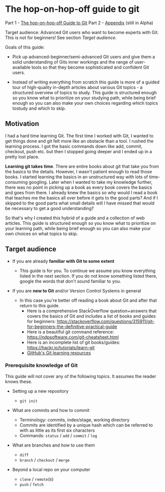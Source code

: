 # The hop-on-hop-off guide to git

Part 1 - [The hop-on-hop-off Guide to Git](https://github.com/pofl/git-guide/blob/master/guide.md)
Part 2 - [Appendix](https://github.com/pofl/git-guide/blob/master/appendix.md) (still in Alpha)

Target audience: Advanced Git users who want to become experts with Git. This is not for beginners! See section _Target audience_.

Goals of this guide:

- Pick up advanced-beginner/semi-advanced Git users and give them a solid understanding of Gits inner workings and the range of user-available tools so that they become sophisticated and confident Git users.

- Instead of writing everything from scratch this guide is more of a guided tour of high-quality in-depth articles about various Git topics - a structured overview of topics to study. This guide is structured enough so you know what to prioritize on your studying path, while being brief enough so you can also make your own choices regarding which topics tostudy and which to skip.

## Motivation

I had a hard time learning Git. The first time I worked with Git, I wanted to get things done and git felt more like an obstacle than a tool. I rushed the learning process. I got the basic commands down like add, commit, checkout, push etc. but then I stopped going deeper and I ended up in a pretty lost place.

__Learning git takes time__. There are entire books about git that take you from the basics to the details. However, I wasn't patient enough to read those books. I started learning the basics in an unstructured way with lots of time-consuming googling. Later when I wanted to take my knowledge further, there was no point in picking up a book as every book covers the basics and goes from there. I already knew the basics so why would I read a book that teaches me the basics all over before it gets to the good parts? And if I skipped to the good parts what small details will I have missed that would be necessary to get a good understanding?

So that's why I created this hybrid of a guide and a collection of web articles. This guide is structured enough so you know what to prioritize on your learning path, while being brief enough so you can also make your own choices on what topics to skip.

## Target audience

- If you are already __familiar with Git to some extent__
    - This guide is for you. To continue we assume you know everything listed in the next section. If you do not know something listed there, google the words that don't sound familiar to you.

- If you are __new to Git__ and/or Version Control Systems in general
    - In this case you're better off reading a book about Git and after that return to this guide.
        - Here is a comprehensive StacḱOverflow question+answers that covers the basics of Git and includes a list of books and guides for beginners: <https://stackoverflow.com/questions/315911/git-for-beginners-the-definitive-practical-guide>
        - Here is a beautiful git command reference: <https://ndpsoftware.com/git-cheatsheet.html>
        - Here is an incomplete list of git books/guides: <https://hackr.io/tutorials/learn-git>
        - [GitHub's Git learning resources](http://try.github.io/)

### Prerequisite knowledge of Git

This guide will not cover any of the following topics. It assumes the reader knows these.

- Setting up a new repository

    - `git init`

- What are commits and how to commit

    - Terminology: commits, index/stage, working directory
    - Commits are identified by a unique hash which can be referred to with as little as its first six characters
    - Commands: `status` / `add` / `commit` / `log`

- What are branches and how to use them

    - `diff`
    - `branch` / `checkout` / `merge`

- Beyond a local repo on your computer

    - `clone` /  `remote`(s)
    - `push` / `fetch`
